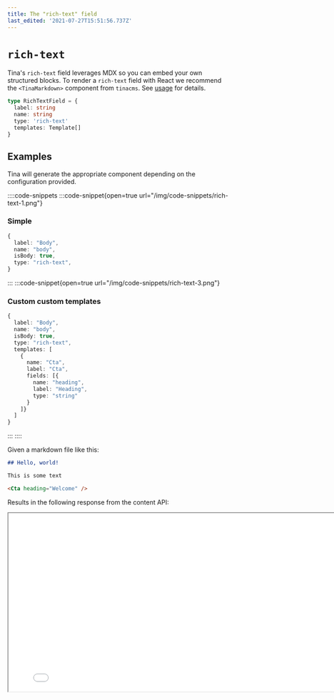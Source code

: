 ```yaml
---
title: The "rich-text" field
last_edited: '2021-07-27T15:51:56.737Z'
---
```


# `rich-text`

Tina's `rich-text` field leverages MDX so you can embed your own structured blocks. To render
a `rich-text` field with React we recommend the `<TinaMarkdown>` component from `tinacms`. See [usage](#usage)
for details.

```ts
type RichTextField = {
  label: string
  name: string
  type: 'rich-text'
  templates: Template[]
}
```

## Examples

Tina will generate the appropriate component depending on the
configuration provided.

::::code-snippets
:::code-snippet{open=true url="/img/code-snippets/rich-text-1.png"}

### Simple

```ts
{
  label: "Body",
  name: "body",
  isBody: true,
  type: "rich-text",
}
```

:::
:::code-snippet{open=true url="/img/code-snippets/rich-text-3.png"}

### Custom custom templates

```ts
{
  label: "Body",
  name: "body",
  isBody: true,
  type: "rich-text",
  templates: [
    {
      name: "Cta",
      label: "Cta",
      fields: [{
        name: "heading",
        label: "Heading",
        type: "string"
      }
    ]}
  ]
}
```

:::
::::

Given a markdown file like this:

```md
## Hello, world!

This is some text

<Cta heading="Welcome" />
```

Results in the following response from the content API:

<iframe loading="lazy" src="/api/graphiql/?query=%7B%0A%20%20post(relativePath%3A%20%22voteForPedro.json%22)%20%7B%0A%20%20%20%20body%0A%20%20%7D%0A%7D%0A" width="800" height="400" />

## Using `TinaMarkdown`

The `<TinaMarkdown>` component allows you to control how each element
is rendered. You _must_ provide a component for each template registered
in the `templates` property of your field definition. Note that you can also
control rendering of built-in elements like `<h1>, <a>, <img>`

```ts
type TinaMarkdown = ({
  // The rich-text data returned from the content API
  content: TinaMarkdownContent
  /**
   * Any templates provided in the rich-text field.
   * Optionally, most elements (ex. <a>) can also
   * be overridden
   */
  components?: Components<{}>
}) => JSX.Element
```

```ts
import { TinaMarkdown } from 'tinacms/dist/rich-text'

// The `props` here are based off our custom "Cta" MDX component
const Cta = (props) => {
  return <h2>{props.heading}</h2>
}

export default function MyPage(props) {
  return (
    <div>
      <h1>{props.data.post.title}</h1>
      <TinaMarkdown components={{ Cta }} content={props.data.post.body} />
    </div>
  )
}
```

---

## Caveats

Since markdown and MDX are traditionally handled through some sort of build
step, Tina's approach adds some constraints to make things work as expected.
[Read more](/docs/editing/markdown/) about Tina's approach to handling markdown
and MDX.

### All content must be _serializable_

When we say serializable, we mean that they must not be JavaScript expressions that would need to be executed at any point.

- No support for `import`/`export`
- No support for JavaScript expressions (eg. `const a = 2`, `console.log("Hello")`)

For example:

```md
## Today is {new Date().toLocaleString()}
```

This expression will be ignored, instead register a "Date" `template`:

```md
## Today is <Date />
```

Then you can create a `Date` component which returns `new Date().toLocaleString()` under the hood.

### All JSX must be registered as a `template`

In the above example, if you failed to add the `Cta` _template_ in your schema definition, the JSX element
will be treated as html

---

## Handling markdown

Since markdown is an open-format Tina does its best to handle the most common syntax's, but in some scenarios Tina will ignore or automatically alter content:

### Unsupported elements

While most markdown features are supported out of the box, Tina will ignore elements that it cannot handle. We _do not_ expect to support the full [CommonMark](https://commonmark.org/) and
[GitHub Flavored Markdown](https://github.github.com/gfm/) specs. Be sure to voice your support for various rich-text features by reaching out through one of our [community channels](/community/)!

- Footnotes
- Code blocks via indentation (use ` ``` ` instead)
- Strikethrough

### Automatic transforms

For some elements, Tina will automatically transform the values:

**Bold and italic marks**:

```
__Hello__
```

Will be transformed to:

```
**Hello**
```

**Line items**:

```
- Item 1
```

Will be transformed to:

```
* Item 1
```

**Deeply-nested blockquotes and code blocks**:

Some of the more complex nesting patterns you can do with markdown are not supported

```
* > My blockquote
```

Will be transformed to:

```
* My blockquote
```

## Markdown tables

<div class="short-code-warning">
  <div>
    <p>This is an experimental feature, and the API is subject to change. Have any thoughts? Let us know in the chat, or through one of our <a href="/community/">community channels</a></p>
  </div>

  <svg stroke="currentColor" fill="currentColor" stroke-width="0" viewBox="0 0 512 512" height="1em" width="1em" xmlns="http://www.w3.org/2000/svg">
    <path d="M32 464h448L256 48 32 464zm248-64h-48v-48h48v48zm0-80h-48v-96h48v96z" />
  </svg>
</div>

Tables are supported through a custom template which is exported from `tinacms`. To use it, import it and provide it as a `template` for your `rich-text` field:

```ts
import { tinaTableTemplate } from 'tinacms'

{
  type: 'rich-text',
  label: 'Body',
  name: '_body',
  templates: [
    tinaTableTemplate,
  ]
}
```

Render it with the `table` component in `<TinaMarkdown>`. Note that the table cell's `value` is a rich-text element so should be rendered with a nested `<TinaMarkdown>` component:

```tsx

const MyTable = props => <table>
  {props.tableRows.map((tableRow) => (
    <tr>
      {tableRow.tableCells.map((tableCell) => (
        <td>
          <TinaMarkdown content={tableCell.value} />
        </td>
      ))}
    </tr>
  ))}
</table>

<TinaMarkdown components={{ table: (props) => <MyTable {...props} /> }} />
```

## Custom shortcode syntax

<div class="short-code-warning">
  <div>
    <p>This is an experimental feature, and the API is subject to change. Have any thoughts? Let us know in the chat, or through one of our <a href="/community/">community channels</a></p>
  </div>

  <svg stroke="currentColor" fill="currentColor" stroke-width="0" viewBox="0 0 512 512" height="1em" width="1em" xmlns="http://www.w3.org/2000/svg">
    <path d="M32 464h448L256 48 32 464zm248-64h-48v-48h48v48zm0-80h-48v-96h48v96z" />
  </svg>
</div>

If you have some custom shortcode logic in your markdown, you can specify it in the `templates` property and Tina will handle it as if it were a `jsx` element:

The following snippet would throw an error while parsing since Tina doesn't know what to do with `{{}}`:

```markdown
{{ WarningCallout content="This is an experimental feature, and the API is subject to change. Have any thoughts? Let us know in the chat, or through one of our [community channels](/community/)!" }}
```

But you can tell Tina how to handle it with a `template`:

```ts
{
  collections: [
    {
      // ...
      fields: [
        {
          type: 'rich-text',
          name: 'body',
          templates: [
            {
              name: 'WarningCallout',
              label: 'WarningCallout',
              match: {
                start: '{{',
                end: '}}',
              },
              fields: [
                {
                  name: 'content',
                  label: 'Content',
                  type: 'string',
                  required: true,
                  ui: {
                    component: 'textarea',
                  },
                },
              ],
            },
          ],
        },
      ],
    },
  ]
}
```

### Raw strings in shortcodes

Certain frameworks support shortcodes with Raw string values:

```
{{<  myshortcode "This is some raw text" >}}
```

This is supported in Tina with the special `_value` field.

```ts
fields: [
  {
    type: 'rich-text',
    name: 'body',
    templates: [
      {
        name: 'myshortcode',
        label: 'myshortcode',
        match: {
          start: '{{',
          end: '}}',
        },
        fields: [
          {
            name: '_value',
            label: 'value',
            type: 'string',
            required: true,
          },
        ],
      },
    ],
  },
]
```

### Nesting content in a shortcode.

Shortcodes can provide a `children` field, which allows content to be nested within a shortcode.

```md
{{% shortcode %}}
What up!
{{% /shortcode %}}
```

Your field template definition would look something like:

```javascript
{
  name: "pull_quote2",
  label: "pull_quote2",
  match: {
    name: "pull-quote",
    start: "{{%",
    end: "%}}"
  },
  fields: [
    {
      name: "children",
      type: "rich-text"
    }
  ]
}
```

> Note: the children type currently needs to be of type: \`rich-text\`.

### Using shortcode names with dashes.

Sometimes your shortcode will contain characters that aren't supported in Tina's content modelling

```md
{{% my-shortcode %}}
```

You can supply a `name` on the `match` object to handle this.

```ts
fields: [
  {
    type: 'rich-text',
    name: 'body',
    templates: [
      {
        name: 'myshortcode',
        label: 'myshortcode',
        match: {
          start: '{{',
          end: '}}',
          name: 'my-shortcode',
        },
        // ...
      },
    ],
  },
]
```

## Other notes

### Full Spec

The full Tina MDX spec can be found [here](https://github.com/tinacms/tinacms/blob/main/packages/%40tinacms/mdx/spec.md 'TinaCMS MDX Spec')

### Default values

If setting a default value for a rich-text field, you must provide the document AST. See [example here](/docs/schema/#default-value-for-rich-text)
